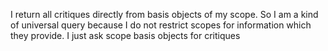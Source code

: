 I return all critiques directly from basis objects of my scope.
So I am a kind of universal query because I do not restrict scopes for information which they provide.
I just ask scope basis objects for critiques